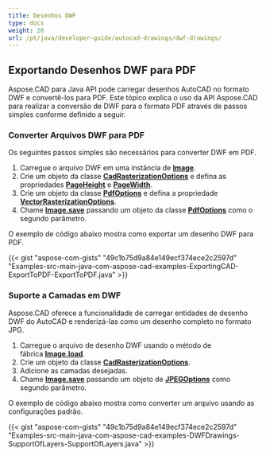 ```yaml
---
title: Desenhos DWF
type: docs
weight: 20
url: /pt/java/developer-guide/autocad-drawings/dwf-drawings/
---
```


## **Exportando Desenhos DWF para PDF**

Aspose.CAD para Java API pode carregar desenhos AutoCAD no formato DWF e convertê-los para PDF. Este tópico explica o uso da API Aspose.CAD para realizar a conversão de DWF para o formato PDF através de passos simples conforme definido a seguir.

### **Converter Arquivos DWF para PDF**

Os seguintes passos simples são necessários para converter DWF em PDF.

1. Carregue o arquivo DWF em uma instância de [**Image**](https://reference.aspose.com/cad/java/com.aspose.cad/Image).
1. Crie um objeto da classe [**CadRasterizationOptions**](https://reference.aspose.com/cad/java/com.aspose.cad.imageoptions/CadRasterizationOptions) e defina as propriedades [**PageHeight**](https://reference.aspose.com/cad/java/com.aspose.cad.imageoptions/VectorRasterizationOptions#setPageHeight-float-) e [**PageWidth**](https://reference.aspose.com/cad/java/com.aspose.cad.imageoptions/VectorRasterizationOptions#setPageWidth-float-).
1. Crie um objeto da classe [**PdfOptions**](https://reference.aspose.com/cad/java/com.aspose.cad.imageoptions/PdfOptions) e defina a propriedade [**VectorRasterizationOptions**](https://reference.aspose.com/cad/java/com.aspose.cad.imageoptions/VectorRasterizationOptions).
1. Chame [**Image.save**](https://reference.aspose.com/cad/java/com.aspose.cad/Image#save--) passando um objeto da classe [**PdfOptions**](https://reference.aspose.com/cad/java/com.aspose.cad.imageoptions/PdfOptions) como o segundo parâmetro.

O exemplo de código abaixo mostra como exportar um desenho DWF para PDF.

{{< gist "aspose-com-gists" "49c1b75d9a84e149ecf374ece2c2597d" "Examples-src-main-java-com-aspose-cad-examples-ExportingCAD-ExportToPDF-ExportToPDF.java" >}}

### **Suporte a Camadas em DWF**

Aspose.CAD oferece a funcionalidade de carregar entidades de desenho DWF do AutoCAD e renderizá-las como um desenho completo no formato JPG.

1. Carregue o arquivo de desenho DWF usando o método de fábrica [**Image.load**](https://reference.aspose.com/cad/java/com.aspose.cad/Image#load-java.io.InputStream-).
1. Crie um objeto da classe [**CadRasterizationOptions**](https://reference.aspose.com/cad/java/com.aspose.cad.imageoptions/CadRasterizationOptions).
1. Adicione as camadas desejadas.
1. Chame [**Image.save**](https://reference.aspose.com/cad/java/com.aspose.cad/Image#save--) passando um objeto de [**JPEGOptions**](https://reference.aspose.com/cad/java/com.aspose.cad.imageoptions/JpegOptions) como segundo parâmetro.

O exemplo de código abaixo mostra como converter um arquivo usando as configurações padrão.

{{< gist "aspose-com-gists" "49c1b75d9a84e149ecf374ece2c2597d" "Examples-src-main-java-com-aspose-cad-examples-DWFDrawings-SupportOfLayers-SupportOfLayers.java" >}}
